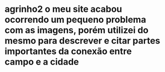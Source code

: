 # agrinho2 o meu site acabou ocorrendo um pequeno problema com as imagens, porém utilizei do mesmo para descrever e citar partes importantes da conexão entre campo e a cidade
